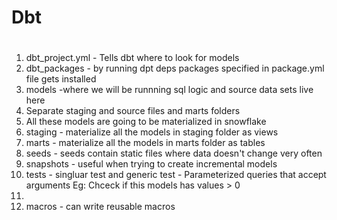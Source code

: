 # Dbt


# 
1. dbt_project.yml - Tells dbt where to look for models
2. dbt_packages - by running dpt deps packages specified in package.yml file gets installed
3. models -where we will be runnning sql logic and source data sets live here
4. Separate staging and source files and marts folders
5. All these models are going to be materialized in snowflake
6. staging - materialize all the models in staging folder as views
7. marts - materialize all the models in marts folder as tables
8. seeds - seeds contain static files where data doesn't change very often
9. snapshots - useful when trying to create incremental models
10. tests - singluar test and generic test - Parameterized queries that accept arguments Eg: Chceck if this models has values > 0
11. 
12. macros - can write reusable macros 

